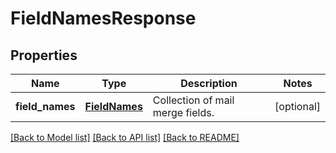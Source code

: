 # FieldNamesResponse

## Properties
Name | Type | Description | Notes
------------ | ------------- | ------------- | -------------
**field_names** | [**FieldNames**](FieldNames.md) | Collection of mail merge fields. | [optional] 

[[Back to Model list]](../README.md#documentation-for-models) [[Back to API list]](../README.md#documentation-for-api-endpoints) [[Back to README]](../README.md)


